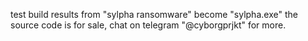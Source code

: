 test build results from "sylpha ransomware" become "sylpha.exe"
the source code is for sale, chat on telegram "@cyborgprjkt" for more.